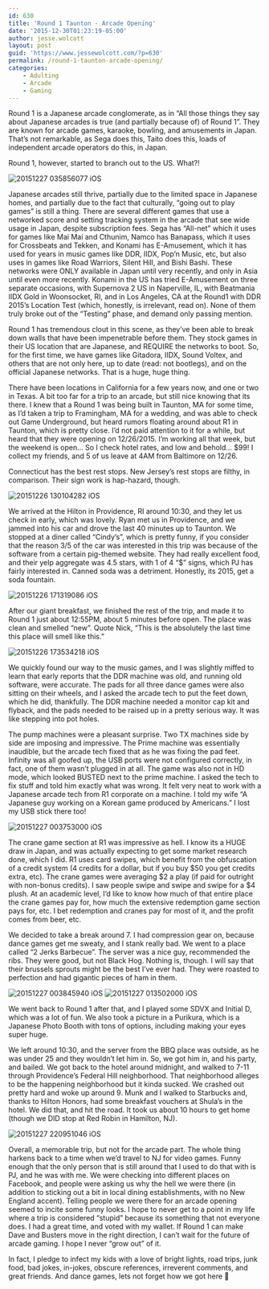 ```yaml
---
id: 630
title: 'Round 1 Taunton - Arcade Opening'
date: '2015-12-30T01:23:19-05:00'
author: jesse.wolcott
layout: post
guid: 'https://www.jessewolcott.com/?p=630'
permalink: /round-1-taunton-arcade-opening/
categories:
    - Adulting
    - Arcade
    - Gaming
---
```


Round 1 is a Japanese arcade conglomerate, as in “All those things they say about Japanese arcades is true (and partially because of) of Round 1”. They are known for arcade games, karaoke, bowling, and amusements in Japan. That’s not remarkable, as Sega does this, Taito does this, loads of independent arcade operators do this, in Japan.

Round 1, however, started to branch out to the US. What?!

![20151227 035856077 iOS](/assets/img/2015/12/20151227_035856077_iOS.jpg)

Japanese arcades still thrive, partially due to the limited space in Japanese homes, and partially due to the fact that culturally, “going out to play games” is still a thing. There are several different games that use a networked score and setting tracking system in the arcade that see wide usage in Japan, despite subscription fees. Sega has “All-net” which it uses for games like Mai Mai and Cthunim, Namco has Banapass, which it uses for Crossbeats and Tekken, and Konami has E-Amusement, which it has used for years in music games like DDR, IIDX, Pop’n Music, etc, but also uses in games like Road Warriors, Silent Hill, and Bishi Bashi. These networks were ONLY available in Japan until very recently, and only in Asia until even more recently. Konami in the US has tried E-Amusement on three separate occasions, with Supernova 2 US in Naperville, IL, with Beatmania IIDX Gold in Woonsocket, RI, and in Los Angeles, CA at the Round1 with DDR 2015’s Location Test (which, honestly, is irrelevant, read on). None of them truly broke out of the “Testing” phase, and demand only passing mention.

Round 1 has tremendous clout in this scene, as they’ve been able to break down walls that have been impenetrable before them. They stock games in their US location that are Japanese, and REQUIRE the networks to boot. So, for the first time, we have games like Gitadora, IIDX, Sound Voltex, and others that are not only here, up to date (read: not bootlegs), and on the official Japanese networks. That is a huge, huge thing.

There have been locations in California for a few years now, and one or two in Texas. A bit too far for a trip to an arcade, but still nice knowing that its there. I knew that a Round 1 was being built in Taunton, MA for some time, as I’d taken a trip to Framingham, MA for a wedding, and was able to check out Game Underground, but heard rumors floating around about R1 in Taunton, which is pretty close. I’d not paid attention to it for a while, but heard that they were opening on 12/26/2015. I’m working all that week, but the weekend is open… So I check hotel rates, and low and behold… $99! I collect my friends, and 5 of us leave at 4AM from Baltimore on 12/26.

Connecticut has the best rest stops. New Jersey’s rest stops are filthy, in comparison. Their sign work is hap-hazard, though.

![20151226 130104282 iOS](/assets/img/2015/12/20151226_130104282_iOS.jpg)

We arrived at the Hilton in Providence, RI around 10:30, and they let us check in early, which was lovely. Ryan met us in Providence, and we jammed into his car and drove the last 40 minutes up to Taunton. We stopped at a diner called “Cindy’s”, which is pretty funny, if you consider that the reason 3/5 of the car was interested in this trip was because of the software from a certain pig-themed website. They had really excellent food, and their yelp aggregate was 4.5 stars, with 1 of 4 “$” signs, which PJ has fairly interested in. Canned soda was a detriment. Honestly, its 2015, get a soda fountain.

![20151226 171319086 iOS](/assets/img/2015/12/20151226_171319086_iOS.jpg)

After our giant breakfast, we finished the rest of the trip, and made it to Round 1 just about 12:55PM, about 5 minutes before open. The place was clean and smelled “new”. Quote Nick, “This is the absolutely the last time this place will smell like this.”

![20151226 173534218 iOS](/assets/img/2015/12/20151226_173534218_iOS.jpg)

We quickly found our way to the music games, and I was slightly miffed to learn that early reports that the DDR machine was old, and running old software, were accurate. The pads for all three dance games were also sitting on their wheels, and I asked the arcade tech to put the feet down, which he did, thankfully. The DDR machine needed a monitor cap kit and flyback, and the pads needed to be raised up in a pretty serious way. It was like stepping into pot holes.

The pump machines were a pleasant surprise. Two TX machines side by side are imposing and impressive. The Prime machine was essentially inaudible, but the arcade tech fixed that as he was fixing the pad feet. Infinity was all goofed up, the USB ports were not configured correctly, in fact, one of them wasn’t plugged in at all. The game was also not in HD mode, which looked BUSTED next to the prime machine. I asked the tech to fix stuff and told him exactly what was wrong. It felt very neat to work with a Japanese arcade tech from R1 corporate on a machine. I told my wife “A Japanese guy working on a Korean game produced by Americans.” I lost my USB stick there too!

![20151227 003753000 iOS](/assets/img/2015/12/20151227_003753000_iOS.png)

The crane game section at R1 was impressive as hell. I know its a HUGE draw in Japan, and was actually expecting to get some market research done, which I did. R1 uses card swipes, which benefit from the obfuscation of a credit system (4 credits for a dollar, but if you buy $50 you get credits extra, etc). The crane games were averaging $2 a play (if paid for outright with non-bonus credits). I saw people swipe and swipe and swipe for a $4 plush. At an academic level, I’d like to know how much of that entire place the crane games pay for, how much the extensive redemption game section pays for, etc. I bet redemption and cranes pay for most of it, and the profit comes from beer, etc.

We decided to take a break around 7. I had compression gear on, because dance games get me sweaty, and I stank really bad. We went to a place called “2 Jerks Barbecue”. The server was a nice guy, recommended the ribs. They were good, but not Black Hog. Nothing is, though. I will say that their brussels sprouts might be the best I’ve ever had. They were roasted to perfection and had gigantic pieces of ham in them.

![20151227 003845940 iOS](/assets/img/2015/12/20151227_003845940_iOS.jpg)
![20151227 013502000 iOS](/assets/img/2015/12/20151227_013502000_iOS.jpg)

We went back to Round 1 after that, and I played some SDVX and Initial D, which was a lot of fun. We also took a picture in a Purikura, which is a Japanese Photo Booth with tons of options, including making your eyes super huge.

We left around 10:30, and the server from the BBQ place was outside, as he was under 25 and they wouldn’t let him in. So, we got him in, and his party, and bailed. We got back to the hotel around midnight, and walked to 7-11 through Providence’s Federal Hill neighborhood. That neighborhood alleges to be the happening neighborhood but it kinda sucked. We crashed out pretty hard and woke up around 9. Munk and I walked to Starbucks and, thanks to Hilton Honors, had some breakfast vouchers at Shula’s in the hotel. We did that, and hit the road. It took us about 10 hours to get home (though we DID stop at Red Robin in Hamilton, NJ).

![20151227 220951046 iOS](/assets/img/2015/12/20151227_220951046_iOS.jpg)

Overall, a memorable trip, but not for the arcade part. The whole thing harkens back to a time when we’d travel to NJ for video games. Funny enough that the only person that is still around that I used to do that with is PJ, and he was with me. We were checking into different places on Facebook, and people were asking us why the hell we were there (in addition to sticking out a bit in local dining establishments, with no New England accent). Telling people we were there for an arcade opening seemed to incite some funny looks. I hope to never get to a point in my life where a trip is considered “stupid” because its something that not everyone does. I had a great time, and voted with my wallet. If Round 1 can make Dave and Busters move in the right direction, I can’t wait for the future of arcade gaming. I hope I never “grow out” of it.

In fact, I pledge to infect my kids with a love of bright lights, road trips, junk food, bad jokes, in-jokes, obscure references, irreverent comments, and great friends. And dance games, lets not forget how we got here 🙂
